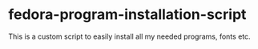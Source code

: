 # fedora-program-installation-script
This is a custom script to easily install all my needed programs, fonts etc.
